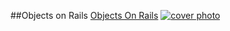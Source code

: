 ##Objects on Rails
[Objects On Rails](http://objectsonrails.com/)
[![cover photo](http://objectsonrails.com/images/cover-800x600.jpg)](http://objectsonrails.com)
